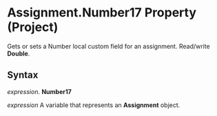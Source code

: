 
# Assignment.Number17 Property (Project)

Gets or sets a Number local custom field for an assignment. Read/write  **Double**.


## Syntax

 _expression_. **Number17**

 _expression_ A variable that represents an **Assignment** object.

